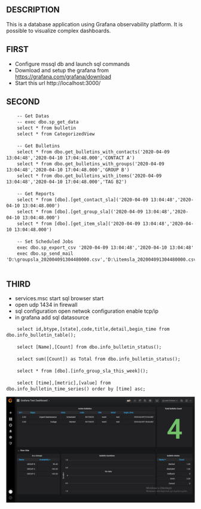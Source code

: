## DESCRIPTION

This is a database application using Grafana observability platform. It is possible to visualize complex dashboards.

## FIRST

* Configure mssql db and launch sql commands
* Download and setup the grafana from https://grafana.com/grafana/download
* Start this url http://localhost:3000/


## SECOND

```
	-- Get Datas
	-- exec dbo.sp_get_data
	select * from bulletin
	select * from CategorizedView

	-- Get Bulletins
	select * from dbo.get_bulletins_with_contacts('2020-04-09 13:04:48','2020-04-10 17:04:48.000','CONTACT A')
	select * from dbo.get_bulletins_with_groups('2020-04-09 13:04:48','2020-04-10 17:04:48.000','GROUP B')
	select * from dbo.get_bulletins_with_items('2020-04-09 13:04:48','2020-04-10 17:04:48.000','TAG B2')

	-- Get Reports
	select * from [dbo].[get_contact_sla]('2020-04-09 13:04:48','2020-04-10 13:04:48.000')
	select * from [dbo].[get_group_sla]('2020-04-09 13:04:48','2020-04-10 13:04:48.000')
	select * from [dbo].[get_item_sla]('2020-04-09 13:04:48','2020-04-10 13:04:48.000')

	-- Set Scheduled Jobs
	exec dbo.sp_export_csv '2020-04-09 13:04:48','2020-04-10 13:04:48'
	exec dbo.sp_send_mail 'D:\groupsla_202004091304480000.csv','D:\itemsla_202004091304480000.csv','D:\contactsla_202004091304480000.csv'


```


## THIRD

* services.msc start sql browser start
* open udp 1434 in firewall
* sql configuration open netwok configuration enable tcp/ip
* in grafana add sql datasource

```
	select id,btype,[state],code,title,detail,begin_time from dbo.info_bulletin_table();

	select [Name],[Count] from dbo.info_bulletin_status();

	select sum([Count]) as Total from dbo.info_bulletin_status();

	select * from [dbo].[info_group_sla_this_week]();

	select [time],[metric],[value] from dbo.info_bulletin_time_series() order by [time] asc;

```

![grafana-test](images/grafana-test.png)

